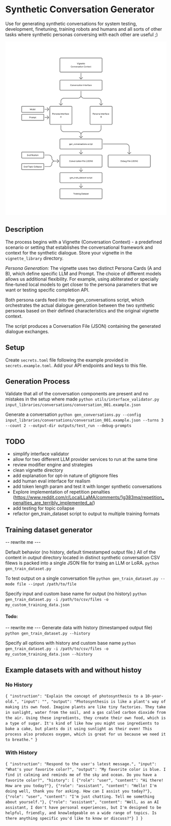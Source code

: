 # Synthetic Conversation Generator

Use for generating synthetic conversations for system testing, development, finetuning, training robots and humans and all sorts of other tasks where synthetic personas conversing with each other are useful ;)

![alt text](assets/synth_convo_diagram.png)

## Description
The process begins with a Vignette (Conversation Context) - a predefined scenario or setting that establishes the conversational framework and context for the synthetic dialogue. Store your vignette in the `vignette_library` directory.

*Persona Generation:* The vignette uses two distinct Persona Cards (A and B), which define specific LLM and Prompt. The choice of different models allows us additional flexibility. For example, using abliterated or specially fine-tuned local models to get closer to the persona parameters that we want or testing specific completion API.

Both persona cards feed into the gen_conversations script, which orchestrates the actual dialogue generation between the two synthetic personas based on their defined characteristics and the original vignette context.

The script produces a Conversation File (JSON) containing the generated dialogue exchanges.

## Setup

Create `secrets.toml` file following the example provided in `secrets.example.toml`. Add your API endpoints and keys to this file.  

## Generation Process

Validate that all of the conversation components are present and no mistakes in the setup where made
`python utils/interface_validator.py input_libraries/conversations/conversation_001.example.json`

Generate a conversation
`python gen_conversations.py --config input_libraries/conversations/conversation_001.example.json --turns 3 --count 2 --output-dir outputs/test_run --debug-prompts`

## TODO 

+ simplify interface validator
+ allow for two different LLM provider services to run at the same time
+ review modifier engine and strategies 
+ clean vignette directory
+ add explanation for opt-in nature of gitignore files
+ add human eval interface for realism
+ add token length param and test it with longer synthetic conversations
+ Explore implementation of repetition penalties (https://www.reddit.com/r/LocalLLaMA/comments/1g383mq/repetition_penalties_are_terribly_implemented_a/)
+ add testing for topic collapse 
+ refactor gen_train_dataset script to output to multiple training formats


## Training dataset generator
-- rewrite me ---

Default behavior (no history, default timestamped output file.) All of the content in *output* directory located in distinct synthetic conversation CSV filews is packed into a single JSON file for traing an LLM or LoRA.
`python gen_train_dataset.py`

To test output on a single conversation file
`python gen_train_dataset.py --mode file --input /path/to/file`

Specify input and custom base name for output (no history)
`python gen_train_dataset.py -i /path/to/csv/files -o my_custom_training_data.json`

#### Todo:
-- rewrite me ---
Generate data with history (timestamped output file)
`python gen_train_dataset.py --history`

Specify all options with history and custom base name
`python gen_train_dataset.py -i /path/to/csv/files -o my_custom_training_data.json --history`

## Example datasets with and without histoy 

### No History
`{
  "instruction": "Explain the concept of photosynthesis to a 10-year-old.",
  "input": "",
  "output": "Photosynthesis is like a plant's way of making its own food. Imagine plants are like tiny factories. They take in sunlight, water from the soil, and a gas called carbon dioxide from the air. Using these ingredients, they create their own food, which is a type of sugar. It's kind of like how you might use ingredients to bake a cake, but plants do it using sunlight as their oven! This process also produces oxygen, which is great for us because we need it to breathe."
}`

### With History
`{
  "instruction": "Respond to the user's latest message.",
  "input": "What's your favorite color?",
  "output": "My favorite color is blue. I find it calming and reminds me of the sky and ocean. Do you have a favorite color?",
  "history": [
    {"role": "user", "content": "Hi there! How are you today?"},
    {"role": "assistant", "content": "Hello! I'm doing well, thank you for asking. How can I assist you today?"},
    {"role": "user", "content": "I'm just chatting. Tell me something about yourself."},
    {"role": "assistant", "content": "Well, as an AI assistant, I don't have personal experiences, but I'm designed to be helpful, friendly, and knowledgeable on a wide range of topics. Is there anything specific you'd like to know or discuss?"}
  ]
}
`